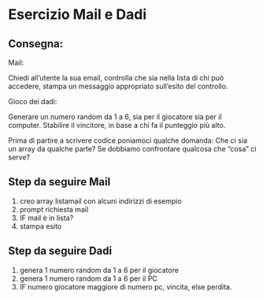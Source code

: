 Esercizio Mail e Dadi
===
## Consegna:

Mail:

Chiedi all’utente la sua email,
controlla che sia nella lista di chi può accedere,
stampa un messaggio appropriato sull’esito del controllo.

Gioco dei dadi:

Generare un numero random da 1 a 6, sia per il giocatore sia per il computer.
Stabilire il vincitore, in base a chi fa il punteggio più alto.

Prima di partire a scrivere codice poniamoci qualche domanda:
Che ci sia un array da qualche parte?
Se dobbiamo confrontare qualcosa che “cosa” ci serve?

## Step da seguire Mail
1. creo array listamail con alcuni indirizzi di esempio 
2. prompt richiesta mail
3. IF mail è in lista?
4. stampa esito

## Step da seguire Dadi
1. genera 1 numero random da 1 a 6 per il giocatore
2. genera 1 numero random da 1 a 6 per il PC
3. IF numero giocatore maggiore di numero pc, vincita, else perdita.